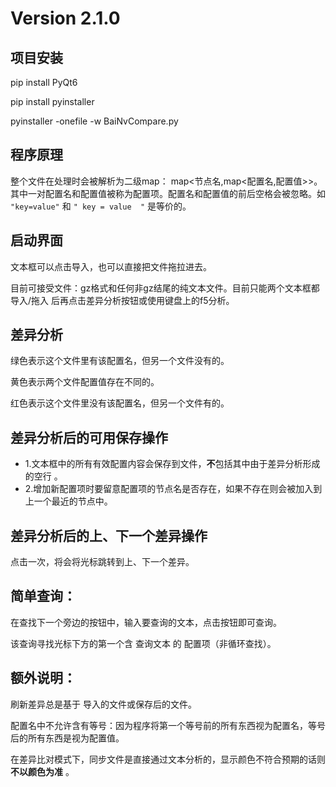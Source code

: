 # Version 2.1.0

## 项目安装

pip install PyQt6

pip install pyinstaller

pyinstaller -onefile -w BaiNvCompare.py

## 程序原理

整个文件在处理时会被解析为二级map： map<节点名,map<配置名,配置值>>。其中一对配置名和配置值被称为配置项。配置名和配置值的前后空格会被忽略。如 `"key=value"` 和 `" key = value  "` 是等价的。

## 启动界面

文本框可以点击导入，也可以直接把文件拖拉进去。

目前可接受文件：gz格式和任何非gz结尾的纯文本文件。目前只能两个文本框都 导入/拖入 后再点击差异分析按钮或使用键盘上的f5分析。

## 差异分析

绿色表示这个文件里有该配置名，但另一个文件没有的。

黄色表示两个文件配置值存在不同的。

红色表示这个文件里没有该配置名，但另一个文件有的。

## 差异分析后的可用保存操作

- 1.文本框中的所有有效配置内容会保存到文件，**不**包括其中由于差异分析形成的空行 。
- 2.增加新配置项时要留意配置项的节点名是否存在，如果不存在则会被加入到上一个最近的节点中。

## 差异分析后的上、下一个差异操作

点击一次，将会将光标跳转到上、下一个差异。

## 简单查询：

在查找下一个旁边的按钮中，输入要查询的文本，点击按钮即可查询。

该查询寻找光标下方的第一个含 查询文本 的 配置项（非循环查找）。

## 额外说明：

刷新差异总是基于 导入的文件或保存后的文件。

配置名中不允许含有等号：因为程序将第一个等号前的所有东西视为配置名，等号后的所有东西是视为配置值。

在差异比对模式下，同步文件是直接通过文本分析的，显示颜色不符合预期的话则 **不以颜色为准** 。

